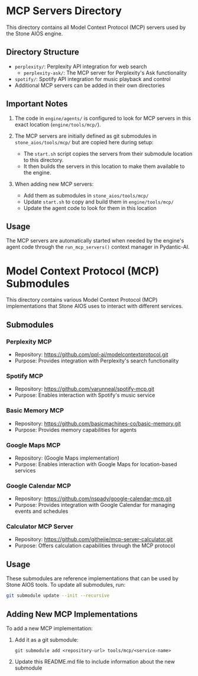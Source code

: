 # MCP Servers Directory

This directory contains all Model Context Protocol (MCP) servers used by the Stone AIOS engine.

## Directory Structure

- `perplexity/`: Perplexity API integration for web search
  - `perplexity-ask/`: The MCP server for Perplexity's Ask functionality
- `spotify/`: Spotify API integration for music playback and control
- Additional MCP servers can be added in their own directories

## Important Notes

1. The code in `engine/agents/` is configured to look for MCP servers in this exact location (`engine/tools/mcp/`).

2. The MCP servers are initially defined as git submodules in `stone_aios/tools/mcp/` but are copied here during setup:
   - The `start.sh` script copies the servers from their submodule location to this directory.
   - It then builds the servers in this location to make them available to the engine.

3. When adding new MCP servers:
   - Add them as submodules in `stone_aios/tools/mcp/`
   - Update `start.sh` to copy and build them in `engine/tools/mcp/`
   - Update the agent code to look for them in this location

## Usage

The MCP servers are automatically started when needed by the engine's agent code through the `run_mcp_servers()` context manager in Pydantic-AI.

# Model Context Protocol (MCP) Submodules

This directory contains various Model Context Protocol (MCP) implementations that Stone AIOS uses to interact with different services.

## Submodules

### Perplexity MCP
- Repository: https://github.com/ppl-ai/modelcontextprotocol.git
- Purpose: Provides integration with Perplexity's search functionality

### Spotify MCP
- Repository: https://github.com/varunneal/spotify-mcp.git
- Purpose: Enables interaction with Spotify's music service

### Basic Memory MCP
- Repository: https://github.com/basicmachines-co/basic-memory.git
- Purpose: Provides memory capabilities for agents

### Google Maps MCP
- Repository: (Google Maps implementation)
- Purpose: Enables interaction with Google Maps for location-based services

### Google Calendar MCP
- Repository: https://github.com/nspady/google-calendar-mcp.git
- Purpose: Provides integration with Google Calendar for managing events and schedules

### Calculator MCP Server
- Repository: https://github.com/githejie/mcp-server-calculator.git
- Purpose: Offers calculation capabilities through the MCP protocol

## Usage

These submodules are reference implementations that can be used by Stone AIOS tools. To update all submodules, run:

```bash
git submodule update --init --recursive
```

## Adding New MCP Implementations

To add a new MCP implementation:

1. Add it as a git submodule:
   ```
   git submodule add <repository-url> tools/mcp/<service-name>
   ```

2. Update this README.md file to include information about the new submodule 